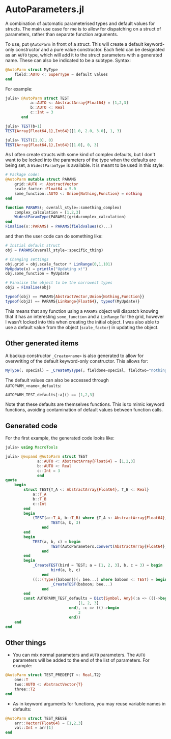 # AutoParameters.jl
A combination of automatic parameterised types and default values for structs.
The main use case for me is to allow for dispatching on a struct of parameters,
rather than separate function arguments.

To use, put `@AutoParm` in front of a struct. This will create a default
keyword-only constructor and a pure value constructor. Each field can be
designated as an `AUTO` type, which will add it to the struct parameters with a
generated name. These can also be indicated to be a subtype. Syntax:
 
```julia
@AutoParm struct MyType
    field::AUTO <: SuperType = default values
end
```

For example:

```julia
julia> @AutoParm struct TEST
           a::AUTO <: AbstractArray{Float64} = [1,2,3]
           b::AUTO <: Real
           c::Int = 3
       end

julia> TEST(b=1)
TEST{Array{Float64,1},Int64}([1.0, 2.0, 3.0], 1, 3)

julia> TEST([1.0], 0)
TEST{Array{Float64,1},Int64}([1.0], 0, 3)

```

As I often create structs with some kind of complex defaults, but I don't want
to be locked into the parameters of the type when the defaults are being set, a
`WidestParamType` is available. It is meant to be used in this style:

```julia
# Package code:
@AutoParm mutable struct PARAMS
    grid::AUTO <: AbstractVector
    scale_factor::Float64 = 5.0
    some_function::AUTO <: Union{Nothing,Function} = nothing
end

function PARAMS(; overall_style=:something_complex)
    complex_calculation = [1,2,3]
    WidestParamType(PARAMS)(grid=complex_calculation)
end
Finalise(x::PARAMS) = PARAMS(fieldvalues(x)...)
```

and then the user code can do something like:

```julia
# Initial default struct
obj = PARAMS(overall_style=:specific_thing)

# Changing settings
obj.grid = obj.scale_factor * LinRange(0,1,101)
MyUpdate(x) = println("Updating x!")
obj.some_function = MyUpdate

# Finalise the object to be the narrowest types
obj2 = Finalise(obj)

typeof(obj) == PARAMS{AbstractVector,Union{Nothing,Function}}
typeof(obj2) == PARAMS{LinRange{Float64}, typeof(MyUpdate)}
```

This means that any function using a `PARAMS` object will dispatch knowing that
it has an interesting `some_function` and a `LinRange` for the grid, however I
wasn't locked into this when creating the initial object. I was also able to use
a default value from the object (`scale_factor`) in updating the object.
 
## Other generated items

A backup constructor `_Create<name>` is also generated to allow for overwriting
of the default keyword-only constructor. This allows for:

```julia
MyType(; special) = _CreateMyType(; fieldone=special, fieldtwo="nothing")
```

The default values can also be accessed through `AUTOPARM_<name>_defaults`:

```julia
AUTOPARM_TEST_defaults[:a]() == [1,2,3]
```

Note that these defaults are themselves functions. This is to mimic keyword
functions, avoiding contamination of default values between function calls.

## Generated code

For the first example, the generated code looks like:

```julia
julia> using MacroTools

julia> @expand @AutoParm struct TEST
              a::AUTO <: AbstractArray{Float64} = [1,2,3]
              b::AUTO <: Real
              c::Int = 3
              end
quote
    begin
        struct TEST{T_A <: AbstractArray{Float64}, T_B <: Real}
            a::T_A
            b::T_B
            c::Int
        end
        begin
            (TEST(a::T_A, b::T_B) where {T_A <: AbstractArray{Float64}, T_B <: Real}) = begin
                    TEST(a, b, 3)
                end
        end
        begin
            TEST(a, b, c) = begin
                    TEST(AutoParameters.convert(AbstractArray{Float64}, a), AutoParameters.convert(Real, b), AutoParameters.convert(Int, c))
                end
        end
        begin
            _CreateTEST(bird = TEST; a = [1, 2, 3], b, c = 3) = begin
                    bird(a, b, c)
                end
            ((::(Type){baboon})(; bee...) where baboon <: TEST) = begin
                    _CreateTEST(baboon; bee...)
                end
        end
        const AUTOPARM_TEST_defaults = Dict{Symbol, Any}(:a => (()->begin
                                [1, 2, 3]
                            end), :c => (()->begin
                                3
                            end))
    end
end
```

## Other things

* You can mix normal parameters and `AUTO` parameters. The `AUTO` parameters
  will be added to the end of the list of parameters. For example:
  
```julia
@AutoParm struct TEST_PREDEF{T <: Real,T2}
    one::T
    two::AUTO <: AbstractVector{T}
    three::T2
end
```

* As in keyword arguments for functions, you may reuse variable names in
  defaults:

```julia
@AutoParm struct TEST_REUSE
    arr::Vector{Float64} = [1,2,3]
    val::Int = arr[1]
end
```
